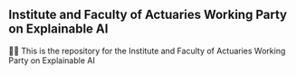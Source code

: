## Institute and Faculty of Actuaries Working Party on Explainable AI

🙋‍♀️ This is the repository for the Institute and Faculty of Actuaries Working Party on Explainable AI
